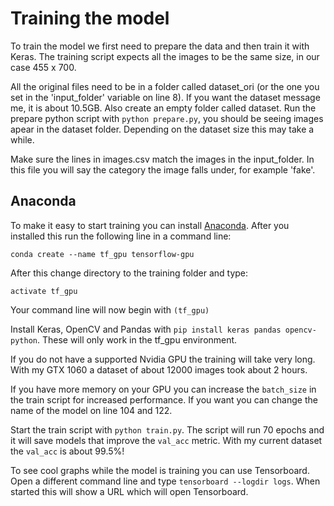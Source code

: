 # Training the model

To train the model we first need to prepare the data and then train it with Keras.
The training script expects all the images to be the same size, in our case 455 x 700. 

All the original files need to be in a folder called dataset_ori (or the one you set in the 'input_folder' variable on line 8). If you want the dataset message me, it is about 10.5GB. Also create an empty folder called dataset. Run the prepare python script with `python prepare.py`, you should be seeing images apear in the dataset folder. Depending on the dataset size this may take a while.

Make sure the lines in images.csv match the images in the input_folder. In this file you will say the category the image falls under, for example 'fake'.

## Anaconda

To make it easy to start training you can install [Anaconda](https://www.anaconda.com/distribution/). After you installed this run the following line in a command line: 

`conda create --name tf_gpu tensorflow-gpu`

After this change directory to the training folder and type:

`activate tf_gpu`

Your command line will now begin with `(tf_gpu)`

Install Keras, OpenCV and Pandas with `pip install keras pandas opencv-python`. These will only work in the tf_gpu environment.

If you do not have a supported Nvidia GPU the training will take very long. With my GTX 1060 a dataset of about 12000 images took about 2 hours.

If you have more memory on your GPU you can increase the `batch_size` in the train script for increased performance. If you want you can change the name of the model on line 104 and 122.

Start the train script with `python train.py`. The script will run 70 epochs and it will save models that improve the `val_acc` metric. With my current dataset the `val_acc` is about 99.5%!

To see cool graphs while the model is training you can use Tensorboard. Open a different command line and type `tensorboard --logdir logs`. When started this will show a URL which will open Tensorboard.